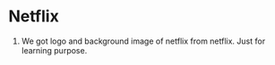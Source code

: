 # Netflix 

1. We got logo and background image of netflix from netflix. Just for learning purpose.
